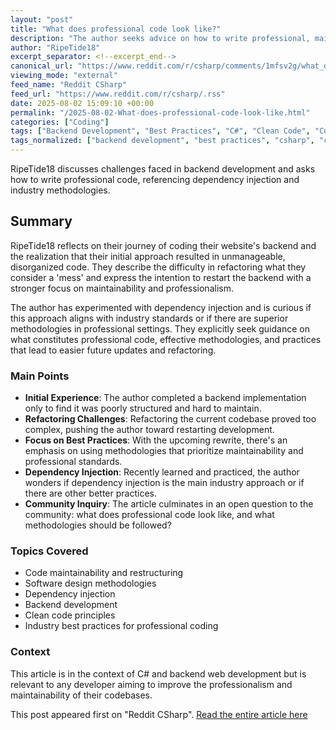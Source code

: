 ```yaml
---
layout: "post"
title: "What does professional code look like?"
description: "The author seeks advice on how to write professional, maintainable code after struggling with a disorganized backend implementation. They specifically inquire about methodologies and best practices, mentioning recent experience with dependency injection, and ask what practices are commonly used in the industry."
author: "RipeTide18"
excerpt_separator: <!--excerpt_end-->
canonical_url: "https://www.reddit.com/r/csharp/comments/1mfsv2g/what_does_professional_code_look_like/"
viewing_mode: "external"
feed_name: "Reddit CSharp"
feed_url: "https://www.reddit.com/r/csharp/.rss"
date: 2025-08-02 15:09:10 +00:00
permalink: "/2025-08-02-What-does-professional-code-look-like.html"
categories: ["Coding"]
tags: ["Backend Development", "Best Practices", "C#", "Clean Code", "Coding", "Community", "Dependency Injection", "Industry Standards", "Maintainability", "Professional Code", "Refactoring", "Software Methodology"]
tags_normalized: ["backend development", "best practices", "csharp", "clean code", "coding", "community", "dependency injection", "industry standards", "maintainability", "professional code", "refactoring", "software methodology"]
---
```


RipeTide18 discusses challenges faced in backend development and asks how to write professional code, referencing dependency injection and industry methodologies.<!--excerpt_end-->

## Summary

RipeTide18 reflects on their journey of coding their website's backend and the realization that their initial approach resulted in unmanageable, disorganized code. They describe the difficulty in refactoring what they consider a 'mess' and express the intention to restart the backend with a stronger focus on maintainability and professionalism.

The author has experimented with dependency injection and is curious if this approach aligns with industry standards or if there are superior methodologies in professional settings. They explicitly seek guidance on what constitutes professional code, effective methodologies, and practices that lead to easier future updates and refactoring.

### Main Points

- **Initial Experience**: The author completed a backend implementation only to find it was poorly structured and hard to maintain.
- **Refactoring Challenges**: Refactoring the current codebase proved too complex, pushing the author toward restarting development.
- **Focus on Best Practices**: With the upcoming rewrite, there's an emphasis on using methodologies that prioritize maintainability and professional standards.
- **Dependency Injection**: Recently learned and practiced, the author wonders if dependency injection is the main industry approach or if there are other better practices.
- **Community Inquiry**: The article culminates in an open question to the community: what does professional code look like, and what methodologies should be followed?

### Topics Covered

- Code maintainability and restructuring
- Software design methodologies
- Dependency injection
- Backend development
- Clean code principles
- Industry best practices for professional coding

### Context

This article is in the context of C# and backend web development but is relevant to any developer aiming to improve the professionalism and maintainability of their codebases.

This post appeared first on "Reddit CSharp". [Read the entire article here](https://www.reddit.com/r/csharp/comments/1mfsv2g/what_does_professional_code_look_like/)
